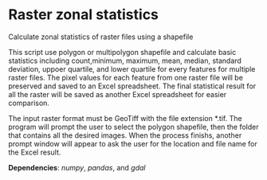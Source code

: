 # Raster zonal statistics
Calculate zonal statistics of raster files using a shapefile
  
This script use polygon or multipolygon shapefile and calculate basic statistics including count,minimum, maximum, mean, median, standard deviation, uppoer quartile, and lower quartile for every features for multiple raster files. The pixel values for each feature from one raster file will be preserved and saved to an Excel spreadsheet. The final statistical result for all the raster will be saved as another Excel spreadsheet for easier comparison.  
  
The input raster format must be GeoTiff with the file extension \*.tif. The program will prompt the user to select the polygon shapefile, then the folder that contains all the desired images. When the process finishs, another prompt window will appear to ask the user for the location and file name for the Excel result.
  
**Dependencies**: _numpy_, _pandas_, and _gdal_
